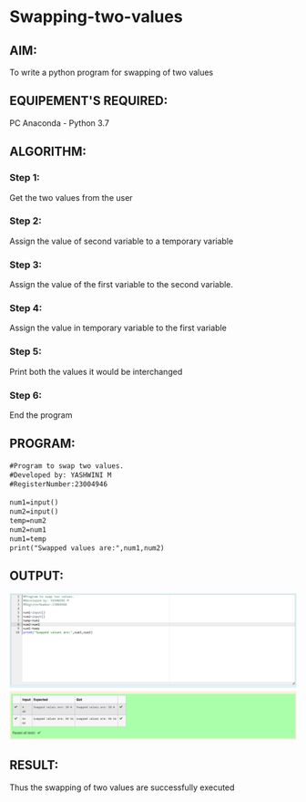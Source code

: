 # Swapping-two-values
## AIM:
To write a python program for swapping of two values
## EQUIPEMENT'S REQUIRED: 
PC
Anaconda - Python 3.7
## ALGORITHM: 
### Step 1:
Get the two values from the user
### Step 2: 
Assign the value of second variable to a temporary variable 
### Step 3: 
Assign the value of the first variable to the second variable.
### Step 4:  
Assign the value in temporary variable to the first variable
### Step 5: 
Print both the values it would be interchanged
### Step 6: 
End the program
## PROGRAM:
```
#Program to swap two values.
#Developed by: YASHWINI M
#RegisterNumber:23004946

num1=input()
num2=input()
temp=num2
num2=num1
num1=temp
print("Swapped values are:",num1,num2)
```
## OUTPUT:
![output](output.png)
## RESULT:
Thus the swapping of two values are successfully executed



